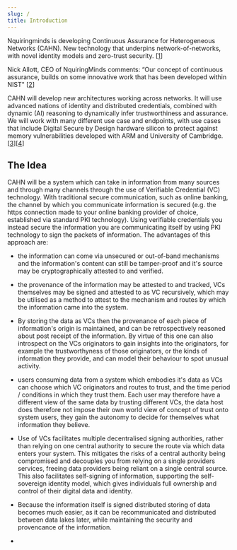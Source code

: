 ```yaml
---
slug: /
title: Introduction
---
```


Nquiringminds is developing Continuous Assurance for Heterogeneous Networks (CAHN). New technology that underpins network-of-networks, with novel identity models and zero-trust security. [[1](https://www.ukri.org/news/major-future-telecoms-research-boost-announced/#:~:text=UKRI%20is%20investing%20%C2%A370,foundational%20role%20in%20communication%20networks.)]

Nick Allott, CEO of NquiringMinds comments: “Our concept of continuous assurance, builds on some innovative work that has been developed within NIST" [[2](https://www.nccoe.nist.gov/projects/trusted-iot-device-network-layer-onboarding-and-lifecycle-management)]

CAHN will develop new architectures working across networks. It will use advanced nations of identity and distributed credentials, combined with dynamic (AI) reasoning to dynamically infer trustworthiness and assurance. We will work with many different use case and endpoints, with use cases that include Digital Secure by Design hardware silicon to protect against memory vulnerabilities developed with ARM and University of Cambridge. [[3](https://www.dsbd.tech/)][[4](https://www.arm.com/architecture/cpu/morello)]

## The Idea

CAHN will be a system which can take in information from many sources and through many channels through the use of Verifiable Credential (VC) technology. With traditional secure communication, such as online banking, the channel by which you communicate information is secured (e.g. the https connection made to your online banking provider of choice, established via standard PKI technology). Using verifiable credentials you instead secure the information you are communicating itself by using PKI technology to sign the packets of information. The advantages of this approach are:

- the information can come via unsecured or out-of-band mechanisms and the information's content can still be tamper-proof and it's source may be cryptographically attested to and verified.

- the provenance of the information may be attested to and tracked, VCs themselves may be signed and attested to as VC recursively, which may be utilised as a method to attest to the mechanism and routes by which the information came into the system.

- By storing the data as VCs then the provenance of each piece of information's origin is maintained, and can be retrospectively reasoned about post receipt of the information. By virtue of this one can also introspect on the VCs originators to gain insights into the originators, for example the trustworthyness of those originators, or the kinds of information they provide, and can model their behaviour to spot unusual activity.

- users consuming data from a system which embodies it's data as VCs can choose which VC originators and routes to trust, and the time period / conditions in which they trust them. Each user may therefore have a different view of the same data by trusting different VCs, the data host does therefore not impose their own world view of concept of trust onto system users, they gain the autonomy to decide for themselves what information they believe.

- Use of VCs facilitates multiple decentralised signing authorities, rather than relying on one central authority to secure the route via which data enters your system. This mitigates the risks of a central authority being compromised and decouples you from relying on a single providers services, freeing data providers being reliant on a single central source. This also facilitates self-signing of information, supporting the self-sovereign identity model, which gives individuals full ownership and control of their digital data and identity.

- Because the information itself is signed distributed storing of data becomes much easier, as it can be recommunicated and distributed between data lakes later, while maintaining the security and provencance of the information. 

- 